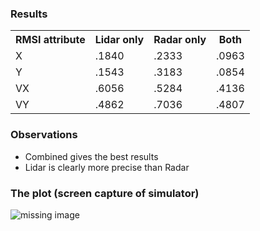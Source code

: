 ### Results 
<table>
<tr>
<th>RMSI attribute</th>
<th>Lidar only</th>
<th>Radar only</th>
<th>Both</th>
</tr>
<tr>
<td>X</td>
<td>.1840</td>
<td>.2333</td>
<td>.0963</td>
</tr>
<tr>
<td>Y</td>
<td>.1543</td>
<td>.3183</td>
<td>.0854</td>
</tr>
<tr>
<td>VX</td>
<td>.6056</td>
<td>.5284</td>
<td>.4136</td>
</tr>
<tr>
<td>VY</td>
<td>.4862</td>
<td>.7036</td>
<td>.4807</td>
</tr>
</table>

### Observations

* Combined gives the best results
* Lidar is clearly more precise than Radar

### The plot (screen capture of simulator) 
<image src="screen_cap.png" alt="missing image" />
